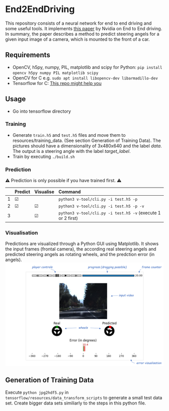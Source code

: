 # End2EndDriving

This repository consists of a neural network for end to end driving and some useful tools. It implements [this paper](https://images.nvidia.com/content/tegra/automotive/images/2016/solutions/pdf/end-to-end-dl-using-px.pdf) by Nvidia on End to End driving. In summary, the paper describes a method to predict steering angels for a given input image of a camera, which is mounted to the front of a car.

## Requirements

- OpenCV, h5py, numpy, PIL, matplotlib and scipy for Python: `pip install opencv h5py numpy PIL matplotlib scipy`
- OpenCV for C e.g. `sudo apt install libopencv-dev libarmadillo-dev`
- Tensorflow for C: [This repo might help you](https://github.com/FloopCZ/tensorflow_cc)

## Usage

- Go into tensorflow directory

### Training

- Generate `train.h5` and `test.h5` files and move them to resources/training_data. (See section Generation of Training Data). The pictures should have a dimensionality of 3x480x640 and the label *data*. The output is a steering angle with the label *target_label*.
- Train by executing `./build.sh`

### Prediction
 :warning: Prediction is only possible if you have trained first. :warning: 

|  | Predict | Visualise | Command |
|:---|:---|:---|:---|
| 1 | &#9745; | | `python3 v-tool/cli.py -i test.h5 -p` |
| 2 | &#9745; | &#9745; | `python3 v-tool/cli.py -i test.h5 -p -v` |
| 3 |  | &#9745; | `python3 v-tool/cli.py -i test.h5 -v` (execute 1 or 2 first)|

### Visualisation

Predictions are visualized through a Python GUI using Matplotlib. It shows the input frames (frontal camera), the according real steering angels and predicted steering angels as rotating wheels, and the predction error (in angels).
![Prediction Visualisations](ss.png)


## Generation of Training Data

Execute `python jpg2hdf5.py` in `tensorflow/resources/data_transform_scripts` to generate a small test data set. Create bigger data sets similiarly to the steps in this python file.




